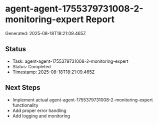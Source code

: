 # agent-agent-1755379731008-2-monitoring-expert Report

Generated: 2025-08-18T18:21:09.465Z

## Status
- Task: agent-agent-1755379731008-2-monitoring-expert
- Status: Completed
- Timestamp: 2025-08-18T18:21:09.465Z

## Next Steps
- Implement actual agent-agent-1755379731008-2-monitoring-expert functionality
- Add proper error handling
- Add logging and monitoring
